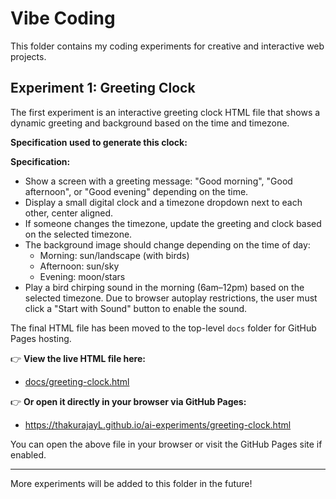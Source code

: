 # Vibe Coding

This folder contains my coding experiments for creative and interactive web projects.



## Experiment 1: Greeting Clock
The first experiment is an interactive greeting clock HTML file that shows a dynamic greeting and background based on the time and timezone.

**Specification used to generate this clock:**

**Specification:**

- Show a screen with a greeting message: "Good morning", "Good afternoon", or "Good evening" depending on the time.
- Display a small digital clock and a timezone dropdown next to each other, center aligned.
- If someone changes the timezone, update the greeting and clock based on the selected timezone.
- The background image should change depending on the time of day:
	- Morning: sun/landscape (with birds)
	- Afternoon: sun/sky
	- Evening: moon/stars
- Play a bird chirping sound in the morning (6am–12pm) based on the selected timezone. Due to browser autoplay restrictions, the user must click a "Start with Sound" button to enable the sound.

The final HTML file has been moved to the top-level `docs` folder for GitHub Pages hosting.

👉 **View the live HTML file here:**
- [docs/greeting-clock.html](../docs/greeting-clock.html)

👉 **Or open it directly in your browser via GitHub Pages:**
- https://thakurajayL.github.io/ai-experiments/greeting-clock.html

You can open the above file in your browser or visit the GitHub Pages site if enabled.

---

More experiments will be added to this folder in the future!
